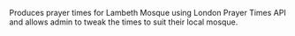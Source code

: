 Produces prayer times for Lambeth Mosque using London Prayer Times API and allows admin to tweak the times to suit their local mosque.
